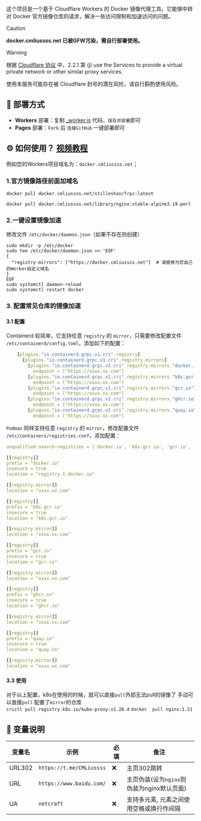 
这个项目是一个基于 Cloudflare Workers 的 Docker 镜像代理工具。它能够中转对 Docker 官方镜像仓库的请求，解决一些访问限制和加速访问的问题。

> [!CAUTION]
> **docker.cmliussss.net 已被GFW污染，需自行部署使用。**

> [!WARNING]
> 根据 [Cloudflare 协议](https://www.cloudflare.com/zh-cn/terms/) 中，2.2.1 第 (j) use the Services to provide a virtual private network or other similar proxy services.
>
> 使用本服务可能存在被 Cloudflare 封号的潜在风险，请自行斟酌使用风险。

## 🚀 部署方式

- **Workers** 部署：复制 [_worker.js](https://github.com/cmliu/CF-Workers-docker.io/blob/main/_worker.js) 代码，`保存并部署`即可
- **Pages** 部署：`Fork` 后 `连接GitHub` 一键部署即可

## ⚙️ 如何使用？ [视频教程](https://www.youtube.com/watch?v=l2jwq9CagNQ)

例如您的Workers项目域名为：`docker.cmliussss.net`；

### 1.官方镜像路径前面加域名
```shell
docker pull docker.cmliussss.net/stilleshan/frpc:latest
```
```shell
docker pull docker.cmliussss.net/library/nginx:stable-alpine3.19-perl
```

### 2.一键设置镜像加速
修改文件 `/etc/docker/daemon.json`（如果不存在则创建）
```shell
sudo mkdir -p /etc/docker
sudo tee /etc/docker/daemon.json <<-'EOF'
{
  "registry-mirrors": ["https://docker.cmliussss.net"]  # 请替换为您自己的Worker自定义域名
}
EOF
sudo systemctl daemon-reload
sudo systemctl restart docker
```
### 3. 配置常见仓库的镜像加速
#### 3.1 配置  
Containerd 较简单，它支持任意 `registry` 的 `mirror`，只需要修改配置文件 `/etc/containerd/config.toml`，添加如下的配置：  
```yaml
    [plugins."io.containerd.grpc.v1.cri".registry]
      [plugins."io.containerd.grpc.v1.cri".registry.mirrors]
        [plugins."io.containerd.grpc.v1.cri".registry.mirrors."docker.io"]
          endpoint = ["https://xxxx.xx.com"]
        [plugins."io.containerd.grpc.v1.cri".registry.mirrors."k8s.gcr.io"]
          endpoint = ["https://xxxx.xx.com"]
        [plugins."io.containerd.grpc.v1.cri".registry.mirrors."gcr.io"]
          endpoint = ["https://xxxx.xx.com"]
        [plugins."io.containerd.grpc.v1.cri".registry.mirrors."ghcr.io"]
          endpoint = ["https://xxxx.xx.com"]
        [plugins."io.containerd.grpc.v1.cri".registry.mirrors."quay.io"]
          endpoint = ["https://xxxx.xx.com"]
```
`Podman` 同样支持任意 `registry` 的 `mirror`，修改配置文件 `/etc/containers/registries.conf`，添加配置：  
```yaml
unqualified-search-registries = ['docker.io', 'k8s.gcr.io', 'gcr.io', 'ghcr.io', 'quay.io']

[[registry]]
prefix = "docker.io"
insecure = true
location = "registry-1.docker.io"

[[registry.mirror]]
location = "xxxx.xx.com"

[[registry]]
prefix = "k8s.gcr.io"
insecure = true
location = "k8s.gcr.io"

[[registry.mirror]]
location = "xxxx.xx.com"

[[registry]]
prefix = "gcr.io"
insecure = true
location = "gcr.io"

[[registry.mirror]]
location = "xxxx.xx.com"

[[registry]]
prefix = "ghcr.io"
insecure = true
location = "ghcr.io"

[[registry.mirror]]
location = "xxxx.xx.com"

[[registry]]
prefix = "quay.io"
insecure = true
location = "quay.io"

[[registry.mirror]]
location = "xxxx.xx.com"

```

#### 3.3 使用
对于以上配置，k8s在使用的时候，就可以直接`pull`外部无法pull的镜像了 
 手动可以直接`pull` 配置了`mirror`的仓库  
 `crictl pull registry.k8s.io/kube-proxy:v1.28.4`
 `docker  pull nginx:1.21`

## 🔧 变量说明
| 变量名 | 示例 | 必填 | 备注 | 
|--|--|--|--|
| URL302 | `https://t.me/CMLiussss` |❌| 主页302跳转 |
| URL | `https://www.baidu.com/` |❌| 主页伪装(设为`nginx`则伪装为nginx默认页面) |
| UA | `netcraft` |❌| 支持多元素, 元素之间使用空格或换行作间隔 |
